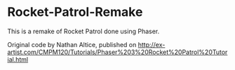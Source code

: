 # Rocket-Patrol-Remake
This is a remake of Rocket Patrol done using Phaser.

Original code by Nathan Altice, published on http://ex-artist.com/CMPM120/Tutorials/Phaser%203%20Rocket%20Patrol%20Tutorial.html
